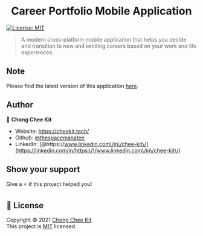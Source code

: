 <h1 align="center">Career Portfolio Mobile Application</h1>
<p>
  <a href="https://opensource.org/licenses/MIT" target="_blank">
    <img alt="License: MIT" src="https://img.shields.io/badge/License-MIT-yellow.svg" />
  </a>
</p>

> A modern cross-platform mobile application that helps you decide and transition to new and exciting careers based on your work and life experiences.

## Note
Please find the latest version of this application [here](https://github.com/thespacemanatee/Career-Portfolio/tree/main/career-portfolio-react-native-v2).

## Author

👤 **Chong Chee Kit**

* Website: https://cheekit.tech/
* Github: [@thespacemanatee](https://github.com/thespacemanatee)
* LinkedIn: [@https:\/\/www.linkedin.com\/in\/chee-kit\/](https://linkedin.com/in/https:\/\/www.linkedin.com\/in\/chee-kit\/)

## Show your support

Give a ⭐️ if this project helped you!

## 📝 License

Copyright © 2021 [Chong Chee Kit](https://github.com/thespacemanatee).<br />
This project is [MIT](https://opensource.org/licenses/MIT) licensed.